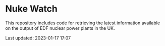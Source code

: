 # Nuke Watch

This repository includes code for retrieving the latest information available on the output of EDF nuclear power plants in the UK.

Last updated: 2023-01-17 17:07